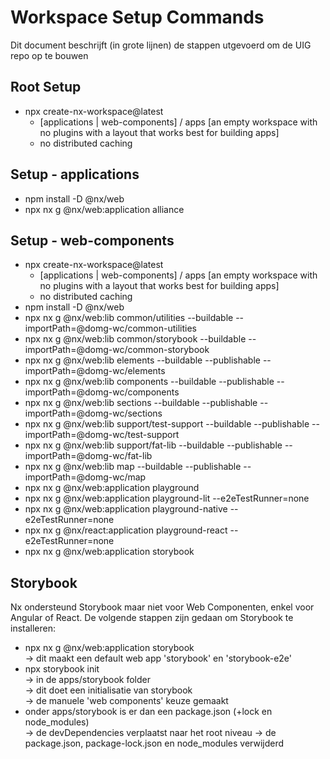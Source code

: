 # Workspace Setup Commands

Dit document beschrijft (in grote lijnen) de stappen utgevoerd om de UIG repo op te bouwen

## Root Setup

-   npx create-nx-workspace@latest
    -   [applications | web-components] / apps [an empty workspace with no plugins with a layout that works best for building apps]
    -   no distributed caching

## Setup - applications

-   npm install -D @nx/web
-   npx nx g @nx/web:application alliance

## Setup - web-components

-   npx create-nx-workspace@latest
    -   [applications | web-components] / apps [an empty workspace with no plugins with a layout that works best for building apps]
    -   no distributed caching
-   npm install -D @nx/web
-   npx nx g @nx/web:lib common/utilities --buildable --importPath=@domg-wc/common-utilities
-   npx nx g @nx/web:lib common/storybook --buildable --importPath=@domg-wc/common-storybook
-   npx nx g @nx/web:lib elements --buildable --publishable --importPath=@domg-wc/elements
-   npx nx g @nx/web:lib components --buildable --publishable --importPath=@domg-wc/components
-   npx nx g @nx/web:lib sections --buildable --publishable --importPath=@domg-wc/sections
-   npx nx g @nx/web:lib support/test-support --buildable --publishable --importPath=@domg-wc/test-support
-   npx nx g @nx/web:lib support/fat-lib --buildable --publishable --importPath=@domg-wc/fat-lib
-   npx nx g @nx/web:lib map --buildable --publishable --importPath=@domg-wc/map
-   npx nx g @nx/web:application playground
-   npx nx g @nx/web:application playground-lit --e2eTestRunner=none
-   npx nx g @nx/web:application playground-native --e2eTestRunner=none
-   npx nx g @nx/react:application playground-react --e2eTestRunner=none
-   npx nx g @nx/web:application storybook

## Storybook

Nx ondersteund Storybook maar niet voor Web Componenten, enkel voor Angular of React.
De volgende stappen zijn gedaan om Storybook te installeren:

-   npx nx g @nx/web:application storybook\
    -> dit maakt een default web app 'storybook' en 'storybook-e2e'
-   npx storybook init\
    -> in de apps/storybook folder\
    -> dit doet een initialisatie van storybook\
    -> de manuele 'web components' keuze gemaakt
-   onder apps/storybook is er dan een package.json (+lock en node_modules)\
    -> de devDependencies verplaatst naar het root niveau
    -> de package.json, package-lock.json en node_modules verwijderd
